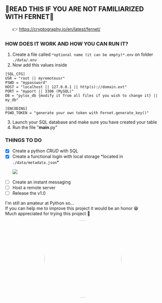## :book:__READ THIS IF YOU ARE NOT FAMILIARIZED WITH FERNET__:book:
&nbsp;&nbsp;&nbsp;&nbsp;&nbsp;&nbsp;:point_right: https://cryptography.io/en/latest/fernet/

### __HOW DOES IT WORK AND HOW YOU CAN RUN IT?__

1. Create a file called ```*optional name (it can be empty)*.env``` on folder ```./data/.env```
2. Now add this values inside
```env dotenv.env
[SQL_CFG]
USR = "root || myremoteusr"
PSWD = "mypassword"
HOST = "localhost || 127.0.0.1 || http(s)://domain.ext"
PORT = "myport || 3306 (MySQL)"
DB = "pylox_db {modify it from all files if you wish to change it} || my_db"

[ENCODING]
PSWD_TOKEN = "generate your own token with Fernet.generate_key()"
```
3. Launch your SQL database and make sure you have created your table
4. Run the file "__main__.py"

### __THINGS TO DO__
- [x] Create a python *CRUD* with SQL
- [x] Create a functional login with local storage \*located in ```./data/metadata.json```\*<br />

&nbsp;&nbsp;&nbsp;&nbsp;&nbsp;&nbsp;![](https://progress-bar.dev/5/?title=Create%20the%20main%20page)

- [ ] Create an instant messaging
- [ ] Host a remote server
- [ ] Release the v1.0

I'm still an amateur at Python so...<br />
If you can help me to improve this project it would be an honor :grin:<br />
Much appreciated for trying this project :wave:<br />

<p align="center">
  <img src="https://user-images.githubusercontent.com/86871709/179967999-26052aff-0208-48bd-a051-32c8493f4675.png" width=250 height=250 style="border-radius: 50%"/>
</p>
